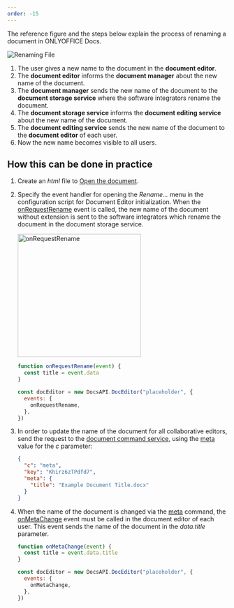 ```yaml
---
order: -15
---
```


The reference figure and the steps below explain the process of renaming a document in ONLYOFFICE Docs.

![Renaming File](/assets/images/editor/rename.svg)

1. The user gives a new name to the document in the **document editor**.
2. The **document editor** informs the **document manager** about the new name of the document.
3. The **document manager** sends the new name of the document to the **document storage service** where the software integrators rename the document.
4. The **document storage service** informs the **document editing service** about the new name of the document.
5. The **document editing service** sends the new name of the document to the **document editor** of each user.
6. Now the new name becomes visible to all users.

## How this can be done in practice

1. Create an *html* file to [Open the document](../Opening%20file/index.md#how-this-can-be-done-in-practice).

2. Specify the event handler for opening the *Rename...* menu in the configuration script for Document Editor initialization. When the [onRequestRename](../../../Usage%20API/Config/Events/index.md#onrequestrename) event is called, the new name of the document without extension is sent to the software integrators which rename the document in the document storage service.

   <img alt="onRequestRename" src="/assets/images/editor/onRequestRename.png" width="282px">

   ``` javascript
   function onRequestRename(event) {
     const title = event.data
   }
   
   const docEditor = new DocsAPI.DocEditor("placeholder", {
     events: {
       onRequestRename,
     },
   })
   ```

3. In order to update the name of the document for all collaborative editors, send the request to the [document command service](../../../Additional%20API/Command%20service/index.md), using the [meta](../../../Additional%20API/Command%20service/meta/index.md) value for the *c* parameter:

   ``` json
   {
     "c": "meta",
     "key": "Khirz6zTPdfd7",
     "meta": {
       "title": "Example Document Title.docx"
     }
   }
   ```

4. When the name of the document is changed via the [meta](../../../Additional%20API/Command%20service/meta/index.md) command, the [onMetaChange](../../../Usage%20API/Config/Events/index.md#onmetachange) event must be called in the document editor of each user. This event sends the name of the document in the *data.title* parameter.

   ``` javascript
   function onMetaChange(event) {
     const title = event.data.title
   }
   
   const docEditor = new DocsAPI.DocEditor("placeholder", {
     events: {
       onMetaChange,
     },
   })
   ```
